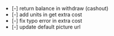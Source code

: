 - [-] return balance in withdraw (cashout)
- [-] add units in get extra cost
- [-] fix typo error in extra cost
- [-] update default picture url
